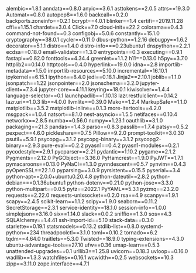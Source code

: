 alembic==1.8.1
anndata==0.8.0
anyio==3.6.1
asttokens==2.0.5
attrs==19.3.0
Automat==0.8.0
autopep8==1.6.0
backcall==0.2.0
backports.zoneinfo==0.2.1
bcrypt==4.0.1
blinker==1.4
certifi==2019.11.28
cffi==1.15.1
chardet==3.0.4
Click==7.0
cloud-init==22.2
colorama==0.4.3
command-not-found==0.3
configobj==5.0.6
constantly==15.1.0
cryptography==38.0.1
cycler==0.11.0
dbus-python==1.2.16
debugpy==1.6.2
decorator==5.1.1
distro==1.4.0
distro-info===0.23ubuntu1
dnspython==2.2.1
ecdsa==0.18.0
email-validator==1.3.0
entrypoints==0.3
executing==0.9.1
fastapi==0.82.0
fonttools==4.34.4
greenlet==1.1.2
h11==0.13.0
h5py==3.7.0
httplib2==0.14.0
httptools==0.4.0
hyperlink==19.0.0
idna==2.8
importlib-metadata==1.5.0
importlib-resources==5.10.0
incremental==16.10.1
ipykernel==6.15.1
ipython==8.4.0
jedi==0.18.1
Jinja2==2.10.1
joblib==1.1.0
jsonpatch==1.22
jsonpointer==2.0
jsonschema==3.2.0
jupyter-client==7.3.4
jupyter-core==4.11.1
keyring==18.0.1
kiwisolver==1.4.4
language-selector==0.1
launchpadlib==1.10.13
lazr.restfulclient==0.14.2
lazr.uri==1.0.3
lib==4.0.0
llvmlite==0.39.0
Mako==1.2.4
MarkupSafe==1.1.0
matplotlib==3.5.2
matplotlib-inline==0.1.3
more-itertools==4.2.0
msgpack==1.0.4
natsort==8.1.0
nest-asyncio==1.5.5
netifaces==0.10.4
networkx==2.8.5
numba==0.56.0
numpy==1.23.1
oauthlib==3.1.0
packaging==21.3
pandas==1.4.3
parso==0.8.3
passlib==1.7.4
patsy==0.5.2
pexpect==4.6.0
pickleshare==0.7.5
Pillow==9.2.0
prompt-toolkit==3.0.30
psutil==5.9.1
psycopg==3.1.2
psycopg-binary==3.1.2
psycopg2-binary==2.9.3
pure-eval==0.2.2
pyasn1==0.4.2
pyasn1-modules==0.2.1
pycodestyle==2.9.1
pycparser==2.21
pydantic==1.10.2
pygame==2.1.2
Pygments==2.12.0
PyGObject==3.36.0
PyHamcrest==1.9.0
PyJWT==1.7.1
pymacaroons==0.13.0
PyNaCl==1.3.0
pynndescent==0.5.7
pynvim==0.4.3
pyOpenSSL==22.1.0
pyparsing==3.0.9
pyrsistent==0.15.5
pyserial==3.4
python-apt==2.0.0+ubuntu0.20.4.8
python-dateutil==2.8.2
python-debian===0.1.36ubuntu1
python-dotenv==0.21.0
python-jose==3.3.0
python-multipart==0.0.5
pytz==2022.1
PyYAML==5.3.1
pyzmq==23.2.0
requests==2.22.0
requests-unixsocket==0.2.0
rsa==4.9
scanpy==1.9.1
scapy==2.4.5
scikit-learn==1.1.2
scipy==1.9.0
seaborn==0.11.2
SecretStorage==2.3.1
service-identity==18.1.0
session-info==1.0.0
simplejson==3.16.0
six==1.14.0
slack==0.0.2
sniffio==1.3.0
sos==4.3
SQLAlchemy==1.4.41
ssh-import-id==5.10
stack-data==0.3.0
starlette==0.19.1
statsmodels==0.13.2
stdlib-list==0.8.0
systemd-python==234
threadpoolctl==3.1.0
toml==0.10.2
tornado==6.2
tqdm==4.64.0
traitlets==5.3.0
Twisted==18.9.0
typing-extensions==4.3.0
ubuntu-advantage-tools==27.10
ufw==0.36
umap-learn==0.5.3
unattended-upgrades==0.1
urllib3==1.25.8
uvicorn==0.18.3
uvloop==0.16.0
wadllib==1.3.3
watchfiles==0.16.1
wcwidth==0.2.5
websockets==10.3
zipp==3.11.0
zope.interface==4.7.1
